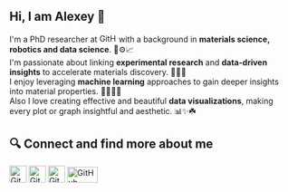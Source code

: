 ## Hi, I am Alexey 👋

I'm a PhD researcher at <a href="https://www.tum.de/en"><img src="https://upload.wikimedia.org/wikipedia/commons/c/c8/Logo_of_the_Technical_University_of_Munich.svg" alt="GitHub Logo" width="30" height="15"></a> with a background in **materials science, robotics and data science**. 🧪⚙️📈 <br>
I'm passionate about linking **experimental research** and **data-driven insights** to accelerate materials discovery. 🦾🤖🔋 <br>
I enjoy leveraging **machine learning** approaches to gain deeper insights into material properties. 🔬🧑‍💻💡 <br>
Also I love creating effective and beautiful **data visualizations**, making every plot or graph insightful and aesthetic. 📊✨☘️

## 🔍 Connect and find more about me

<a href="https://de.linkedin.com/in/alexey-sanin"><img src="https://upload.wikimedia.org/wikipedia/commons/c/ca/LinkedIn_logo_initials.png" alt="GitHub" width="30" height="30"></a>
<a href="https://orcid.org/0000-0003-1796-9224"><img src="https://upload.wikimedia.org/wikipedia/commons/0/06/ORCID_iD.svg" alt="GitHub" width="30" height="30"></a>
<a href="https://www.researchgate.net/profile/Alexey-Sanin"><img src="https://upload.wikimedia.org/wikipedia/commons/thumb/5/5e/ResearchGate_icon_SVG.svg/240px-ResearchGate_icon_SVG.svg.png" alt="GitHub" width="30" height="30"></a>
<a href="https://www.ch.nat.tum.de/digicat/team/aleksei-sanin/"><img src="https://upload.wikimedia.org/wikipedia/commons/c/c8/Logo_of_the_Technical_University_of_Munich.svg" alt="GitHub" width="54" height="28"></a>

<!--
**saninalexey/saninalexey** is a ✨ _special_ ✨ repository because its `README.md` (this file) appears on your GitHub profile.

Here are some ideas to get you started:

- 🔭 I’m currently working on ...
- 🌱 I’m currently learning ...
- 👯 I’m looking to collaborate on ...
- 🤔 I’m looking for help with ...
- 💬 Ask me about ...
- 📫 How to reach me: ...
- 😄 Pronouns: ...
- ⚡ Fun fact: ...
-->
